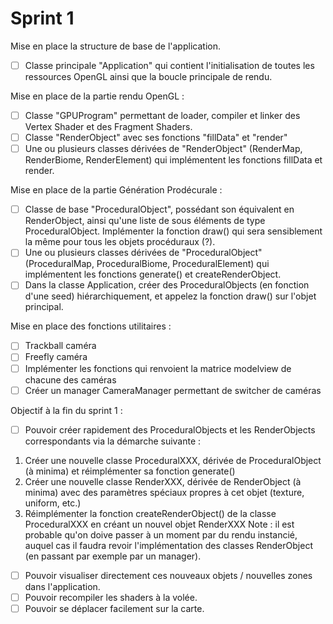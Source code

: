 # Sprint 1

Mise en place la structure de base de l'application.

- [ ] Classe principale "Application" qui contient l'initialisation de toutes les ressources OpenGL ainsi que la boucle principale de rendu.

Mise en place de la partie rendu OpenGL :

- [ ] Classe "GPUProgram" permettant de loader, compiler et linker des Vertex Shader et des Fragment Shaders.
- [ ] Classe "RenderObject" avec ses fonctions "fillData" et "render"
- [ ] Une ou plusieurs classes dérivées de "RenderObject" (RenderMap, RenderBiome, RenderElement) qui implémentent les fonctions fillData et render.

Mise en place de la partie Génération Prodécurale :

- [ ] Classe de base "ProceduralObject", possédant son équivalent en RenderObject, ainsi qu'une liste de sous éléments de type ProceduralObject. Implémenter la fonction draw() qui sera sensiblement la même pour tous les objets procéduraux (?).
- [ ] Une ou plusieurs classes dérivées de "ProceduralObject" (ProceduralMap, ProceduralBiome, ProceduralElement) qui implémentent les fonctions generate() et createRenderObject.
- [ ] Dans la classe Application, créer des ProceduralObjects (en fonction d'une seed) hiérarchiquement, et appelez la fonction draw() sur l'objet principal.

Mise en place des fonctions utilitaires :

- [ ] Trackball caméra
- [ ] Freefly caméra
- [ ] Implémenter les fonctions qui renvoient la matrice modelview de chacune des caméras
- [ ] Créer un manager CameraManager permettant de switcher de caméras

Objectif à la fin du sprint 1 :
- [ ] Pouvoir créer rapidement des ProceduralObjects et les RenderObjects correspondants via la démarche suivante :
1. Créer une nouvelle classe ProceduralXXX, dérivée de ProceduralObject (à minima) et réimplémenter sa fonction generate()
2. Créer une nouvelle classe RenderXXX, dérivée de RenderObject (à minima) avec des paramètres spéciaux propres à cet objet (texture, uniform, etc.)
3. Réimplémenter la fonction createRenderObject() de la classe ProceduralXXX en créant un nouvel objet RenderXXX
 Note : il est probable qu'on doive passer à un moment par du rendu instancié, auquel cas il faudra revoir l'implémentation des classes RenderObject (en passant par exemple par un manager).
 
- [ ] Pouvoir visualiser directement ces nouveaux objets / nouvelles zones dans l'application.
- [ ] Pouvoir recompiler les shaders à la volée.
- [ ] Pouvoir se déplacer facilement sur la carte.
